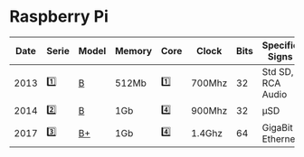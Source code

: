 # Raspberry Pi

| Date | Serie   | Model                                                                              | Memory | Core | Clock | Bits | Specific Signs    | Videos                                       |
|------|---------|------------------------------------------------------------------------------------|--------|------|-------|------|--------------------|---------------------------------------------------|
| 2013 | :one:   | [B](https://raspberry-projects.com/pi/category/pi-hardware/raspberry-pi-model-b)  | 512Mb  | :one: | 700Mhz |  32 | Std SD, RCA Audio | [:tv:](https://www.youtube.com/watch?v=U7Dj7R8bu4k)       |
| 2014 | :two:   | [B](https://raspberry-projects.com/pi/category/pi-hardware/raspberry-pi-2-model-b)| 1Gb  | :four: | 900Mhz | 32 |  μSD  | [:tv:](https://www.youtube.com/watch?v=jmPgdcec53s)       |
| 2017 | :three: | [B+](https://raspberry-projects.com/pi/category/pi-hardware/raspberry-pi-3-model-b-pi-hardware)| 1Gb  | :four: | 1.4Ghz | 64 | GigaBit Ethernet | [:tv:](https://www.youtube.com/watch?v=izceGfkUtZU)       |

